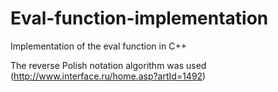 # Eval-function-implementation
Implementation of the eval function in C++

The reverse Polish notation algorithm was used (http://www.interface.ru/home.asp?artId=1492)
